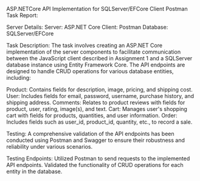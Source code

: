 ASP.NETCore API Implementation for SQLServer/EFCore Client Postman Task Report:

Server Details:
Server: ASP.NET Core
Client: Postman
Database: SQLServer/EFCore

Task Description:
The task involves creating an ASP.NET Core implementation of the server components to facilitate communication between the JavaScript client described in Assignment 1 and a SQLServer database instance using Entity Framework Core.
The API endpoints are designed to handle CRUD operations for various database entities, including:

Product: Contains fields for description, image, pricing, and shipping cost.
User: Includes fields for email, password, username, purchase history, and shipping address.
Comments: Relates to product reviews with fields for product, user, rating, image(s), and text.
Cart: Manages user's shopping cart with fields for products, quantities, and user information.
Order: Includes fields such as user_id, product_id, quantity, etc., to record a sale.

Testing:
A comprehensive validation of the API endpoints has been conducted using Postman and Swagger to ensure their robustness and reliability under various scenarios.

Testing Endpoints:
Utilized Postman to send requests to the implemented API endpoints.
Validated the functionality of CRUD operations for each entity in the database.
